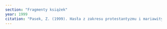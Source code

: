 ```yaml
---
section: "Fragmenty książek"
year: 1999
citation: "Pasek, Z. (1999). Hasła z zakresu protestantyzmu i mariawityzmu. W A. Jackowski (red.), Miejsca święte Rzeczpospolitej (s. 376-406, 451-452). Kraków: Krakowskie Wydawnictwo Naukowe."
---
```


